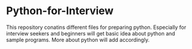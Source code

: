 # Python-for-Interview
This repository conatins different files for preparing python. Especially for interview seekers and beginners will get basic idea about python and sample programs. More about python will add accordingly.
